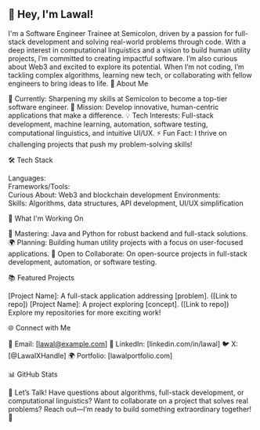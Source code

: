 ## 👋 Hey, I'm Lawal!
I'm a Software Engineer Trainee at Semicolon, driven by a passion for full-stack development and solving real-world problems through code. With a deep interest in computational linguistics and a vision to build human utility projects, I’m committed to creating impactful software. I’m also curious about Web3 and excited to explore its potential. When I’m not coding, I’m tackling complex algorithms, learning new tech, or collaborating with fellow engineers to bring ideas to life.
🚀 About Me

💼 Currently: Sharpening my skills at Semicolon to become a top-tier software engineer.
🎯 Mission: Develop innovative, human-centric applications that make a difference.
💡 Tech Interests: Full-stack development, machine learning, automation, software testing, computational linguistics, and intuitive UI/UX.
⚡ Fun Fact: I thrive on challenging projects that push my problem-solving skills!

🛠️ Tech Stack

Languages:      
Frameworks/Tools:    
Curious About: Web3 and blockchain development
Environments:   
Skills: Algorithms, data structures, API development, UI/UX simplification

🌱 What I'm Working On

🔭 Mastering: Java and Python for robust backend and full-stack solutions.
🌍 Planning: Building human utility projects with a focus on user-focused applications.
👯 Open to Collaborate: On open-source projects in full-stack development, automation, or software testing.

📚 Featured Projects

[Project Name]: A full-stack application addressing [problem]. ([Link to repo])
[Project Name]: A project exploring [concept]. ([Link to repo])
Explore my repositories for more exciting work!

🌐 Connect with Me

📧 Email: [lawal@example.com]
💼 LinkedIn: [linkedin.com/in/lawal]
🐦 X: [@LawalXHandle]
🌍 Portfolio: [lawalportfolio.com]

📊 GitHub Stats

💬 Let’s Talk!
Have questions about algorithms, full-stack development, or computational linguistics? Want to collaborate on a project that solves real problems? Reach out—I’m ready to build something extraordinary together! 🚀




<!--

